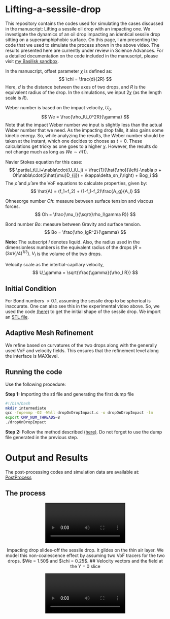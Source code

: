 # Lifting-a-sessile-drop
This repository contains the codes used for simulating the cases discussed in the manuscript: Lifting a sessile oil drop with an impacting one.
We investigate the dynamics of an oil drop impacting an identical sessile drop sitting on a superamphiphobic surface.
On this page, I am presenting the code that we used to simulate the process shown in the above video. The results presented here are currently under review in Science Advances. For a detailed documentation on the code included in the manuscript, please visit [my Basilisk sandbox](http://basilisk.fr/sandbox/vatsal/DropOnDropImpact/dropOnDropImpact.c).

In the manuscript, offset parameter $\chi$ is defined as:
$$
\chi = \frac{d}{2R}
$$
Here, $d$ is the distance between the axes of two drops, and $R$ is the equivalent radius of the drop. In the simulations, we input $2\chi$ (as the length scale is $R$).

Weber number is based on the impact velocity, $U_0$.
$$ We = \frac{\rho_lU_0^2R}{\gamma} $$
Note that the impact Weber number we input is slightly less than the actual Weber number that we need. As the impacting drop falls, it also gains some kinetic energy. So, while analyzing the results, the Weber number should be taken at the instant, which one decides to choose as $t = 0$. These calculations get tricky as one goes to a higher $\chi$. However, the results do not change much as long as $We \sim \mathcal{O}(1)$.

Navier Stokes equation for this case:
$$
\partial_tU_i+\nabla\cdot(U_iU_j) =
\frac{1}{\hat{\rho}}\left(-\nabla p + Oh\nabla\cdot(2\hat{\mu}D_{ij}) + \kappa\delta_sn_i\right) + Bog_i
$$
The $\hat{\rho}$ and $\hat{\mu}$ are the VoF equations to calculate properties, given by:
$$
\hat{A} = (f_1+f_2) + (1-f_1-f_2)\frac{A_g}{A_l}
$$

Ohnesorge number $Oh$: measure between surface tension and viscous forces.
$$ Oh = \frac{\mu_l}{\sqrt{\rho_l\gamma R}} $$

Bond number $Bo$: measure between Gravity and surface tension.
$$ Bo = \frac{\rho_lgR^2}{\gamma} $$

**Note:** The subscript $l$ denotes liquid. Also, the radius used in the dimensionless numbers is the equivalent radius of the drops $\left(R = \left(3\pi V_l/4\right)^{1/3}\right)$. $V_l$ is the volume of the two drops.

Velocity scale as the intertial-capillary velocity,
$$ U_\gamma = \sqrt{\frac{\gamma}{\rho_l R}} $$

## Initial Condition

For Bond numbers $> 0.1$, assuming the sessile drop to be spherical is inaccurate. One can also see this in the experimental video above. So, we used the code [(here)](http://basilisk.fr/sandbox/vatsal/DropDeposition/DropDeposition.c) to get the initial shape of the sessile drop. We import an [STL file](https://www.dropbox.com/s/uenhig7lfhvss66/Sessile-Bo0.3080.stl?dl=0).

## Adaptive Mesh Refinement
We refine based on curvatures of the two drops along with the generally used VoF and velocity fields. This ensures that the refinement level along the interface is MAXlevel.

## Running the code

Use the following procedure:

**Step 1:** Importing the stl file and generating the first dump file

~~~bash
#!/bin/bash
mkdir intermediate
qcc -fopenmp -O2 -Wall dropOnDropImpact.c -o dropOnDropImpact -lm
export OMP_NUM_THREADS=8
./dropOnDropImpact
~~~

**Step 2:** Follow the method described [(here)](http://basilisk.fr/src/Tips#running-on-supercomputers). Do not forget to use the dump file generated in the previous step.

# Output and Results
The post-processing codes and simulation data are available at: [PostProcess](https://www.dropbox.com/sh/dgrzvobxiyrw86i/AAAQii9uMCu0MfR897V4Fxw2a?dl=0)

## The process
<p align="center">
<video width="50%" controls>
  <source src="https://www.dropbox.com/s/p3e4cmzfy2b8qc8/CaseIII_Numerics.mp4?dl=1" type="video/mp4">
  <caption><p align="center">Impacting drop slides-off the sessile drop. It glides on the thin air layer. We model this non-coalescence effect by assuming two VoF tracers for the two drops. $We = 1.50$ and $\chi = 0.25$. </caption>
</video>
## Velocity vectors and the field at the Y = 0 slice
<p align="center">
<video width="50%" controls>
  <source src="https://www.dropbox.com/s/d1wjik0emrg3yw9/CaseIII_NumericsVelocityVectors.mp4?dl=1" type="video/mp4">
</video>
